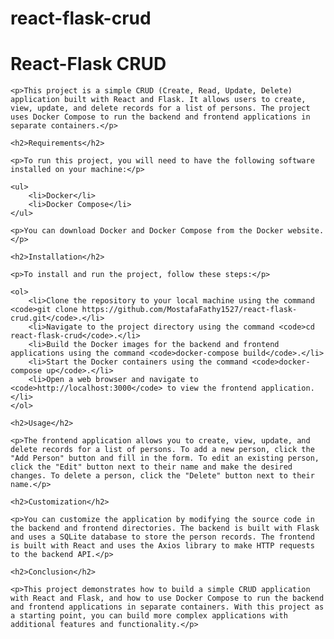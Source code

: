 # react-flask-crud

<h1>React-Flask CRUD</h1>

	<p>This project is a simple CRUD (Create, Read, Update, Delete) application built with React and Flask. It allows users to create, view, update, and delete records for a list of persons. The project uses Docker Compose to run the backend and frontend applications in separate containers.</p>

	<h2>Requirements</h2>

	<p>To run this project, you will need to have the following software installed on your machine:</p>

	<ul>
		<li>Docker</li>
		<li>Docker Compose</li>
	</ul>

	<p>You can download Docker and Docker Compose from the Docker website.</p>

	<h2>Installation</h2>

	<p>To install and run the project, follow these steps:</p>

	<ol>
		<li>Clone the repository to your local machine using the command <code>git clone https://github.com/MostafaFathy1527/react-flask-crud.git</code>.</li>
		<li>Navigate to the project directory using the command <code>cd react-flask-crud</code>.</li>
		<li>Build the Docker images for the backend and frontend applications using the command <code>docker-compose build</code>.</li>
		<li>Start the Docker containers using the command <code>docker-compose up</code>.</li>
		<li>Open a web browser and navigate to <code>http://localhost:3000</code> to view the frontend application.</li>
	</ol>

	<h2>Usage</h2>

	<p>The frontend application allows you to create, view, update, and delete records for a list of persons. To add a new person, click the "Add Person" button and fill in the form. To edit an existing person, click the "Edit" button next to their name and make the desired changes. To delete a person, click the "Delete" button next to their name.</p>

	<h2>Customization</h2>

	<p>You can customize the application by modifying the source code in the backend and frontend directories. The backend is built with Flask and uses a SQLite database to store the person records. The frontend is built with React and uses the Axios library to make HTTP requests to the backend API.</p>

	<h2>Conclusion</h2>

	<p>This project demonstrates how to build a simple CRUD application with React and Flask, and how to use Docker Compose to run the backend and frontend applications in separate containers. With this project as a starting point, you can build more complex applications with additional features and functionality.</p>
